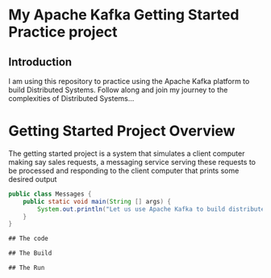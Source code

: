 # My Apache Kafka Getting Started Practice project

## Introduction

I am using this repository to practice using the Apache Kafka platform to build Distributed Systems. 
Follow along and join my journey to the complexities of Distributed Systems...

# Getting Started Project Overview

The getting started project is a system that simulates a client computer making say sales requests, a messaging service 
serving these requests to be processed and responding to the client computer that prints some desired output

```java
public class Messages {
    public static void main(String [] args) {
        System.out.println("Let us use Apache Kafka to build distributed systems!")
    }
}

## The code

## The Build

## The Run
